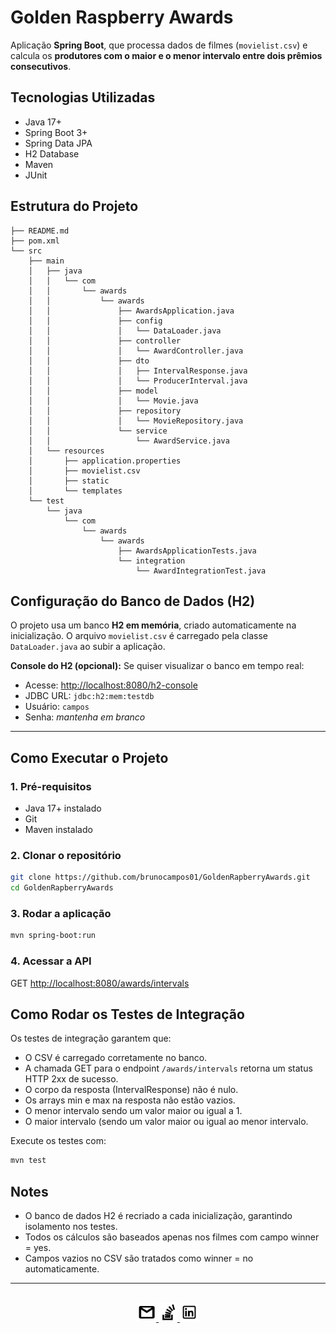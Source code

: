 # Golden Raspberry Awards
Aplicação **Spring Boot**, que processa dados de filmes (`movielist.csv`) e calcula os **produtores com o maior e o menor intervalo entre dois prêmios consecutivos**.

## Tecnologias Utilizadas
- Java 17+
- Spring Boot 3+
- Spring Data JPA
- H2 Database
- Maven
- JUnit

## Estrutura do Projeto
```
├── README.md
├── pom.xml
└── src
    ├── main
    │   ├── java
    │   │   └── com
    │   │       └── awards
    │   │           └── awards
    │   │               ├── AwardsApplication.java
    │   │               ├── config
    │   │               │   └── DataLoader.java
    │   │               ├── controller
    │   │               │   └── AwardController.java
    │   │               ├── dto
    │   │               │   ├── IntervalResponse.java
    │   │               │   └── ProducerInterval.java
    │   │               ├── model
    │   │               │   └── Movie.java
    │   │               ├── repository
    │   │               │   └── MovieRepository.java
    │   │               └── service
    │   │                   └── AwardService.java
    │   └── resources
    │       ├── application.properties
    │       ├── movielist.csv
    │       ├── static
    │       └── templates
    └── test
        └── java
            └── com
                └── awards
                    └── awards
                        ├── AwardsApplicationTests.java
                        └── integration
                            └── AwardIntegrationTest.java
```

## Configuração do Banco de Dados (H2)
O projeto usa um banco **H2 em memória**, criado automaticamente na inicialização. O arquivo `movielist.csv` é carregado pela classe `DataLoader.java` ao subir a aplicação.

**Console do H2 (opcional):**
Se quiser visualizar o banco em tempo real:
- Acesse: [http://localhost:8080/h2-console](http://localhost:8080/h2-console)
- JDBC URL: `jdbc:h2:mem:testdb`
- Usuário: `campos`
- Senha: *mantenha em branco*

---

## Como Executar o Projeto

### 1. Pré-requisitos
- Java 17+ instalado
- Git 
- Maven instalado

### 2. Clonar o repositório
```bash
git clone https://github.com/brunocampos01/GoldenRapberryAwards.git
cd GoldenRapberryAwards
```

### 3. Rodar a aplicação
```bash
mvn spring-boot:run
```

### 4. Acessar a API
GET [http://localhost:8080/awards/intervals](http://localhost:8080/awards/intervals)

## Como Rodar os Testes de Integração
Os testes de integração garantem que:
- O CSV é carregado corretamente no banco.
- A chamada GET para o endpoint `/awards/intervals` retorna um status HTTP 2xx de sucesso.
- O corpo da resposta (IntervalResponse) não é nulo.
- Os arrays min e max na resposta não estão vazios.
- O menor intervalo sendo um valor maior ou igual a 1.
- O maior intervalo (sendo um valor maior ou igual ao menor intervalo.

Execute os testes com:
```bash
mvn test
```

## Notes
- O banco de dados H2 é recriado a cada inicialização, garantindo isolamento nos testes.
- Todos os cálculos são baseados apenas nos filmes com campo winner = yes.
- Campos vazios no CSV são tratados como winner = no automaticamente.

---

<p  align="center">
	<br/>
	<a href="mailto:brunocampos01@gmail.com" target="_blank"><img src="https://github.com/brunocampos01/brunocampos01/blob/main/images/email.png" width="30">
	</a>
	<a href="https://stackoverflow.com/users/8329698/bruno-campos" target="_blank"><img src="https://github.com/brunocampos01/brunocampos01/blob/main/images/stackoverflow.png" width="30">
	</a>
	<a href="https://www.linkedin.com/in/brunocampos01" target="_blank"><img src="https://github.com/brunocampos01/brunocampos01/blob/main/images/linkedin.png" width="30">
	</a>